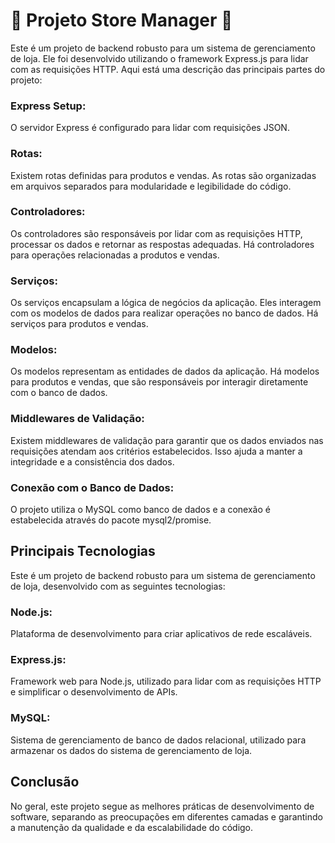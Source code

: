 # :construction: Projeto Store Manager :construction:
Este é um projeto de backend robusto para um sistema de gerenciamento de loja. Ele foi desenvolvido utilizando o framework Express.js para lidar com as requisições HTTP. Aqui está uma descrição das principais partes do projeto:

### Express Setup: 
O servidor Express é configurado para lidar com requisições JSON.

### Rotas: 
Existem rotas definidas para produtos e vendas. As rotas são organizadas em arquivos separados para modularidade e legibilidade do código.

### Controladores: 
Os controladores são responsáveis por lidar com as requisições HTTP, processar os dados e retornar as respostas adequadas. Há controladores para operações relacionadas a produtos e vendas.

### Serviços: 
Os serviços encapsulam a lógica de negócios da aplicação. Eles interagem com os modelos de dados para realizar operações no banco de dados. Há serviços para produtos e vendas.

### Modelos: 
Os modelos representam as entidades de dados da aplicação. Há modelos para produtos e vendas, que são responsáveis por interagir diretamente com o banco de dados.

### Middlewares de Validação: 
Existem middlewares de validação para garantir que os dados enviados nas requisições atendam aos critérios estabelecidos. Isso ajuda a manter a integridade e a consistência dos dados.

### Conexão com o Banco de Dados: 
O projeto utiliza o MySQL como banco de dados e a conexão é estabelecida através do pacote mysql2/promise.

## Principais Tecnologias

Este é um projeto de backend robusto para um sistema de gerenciamento de loja, desenvolvido com as seguintes tecnologias:

### Node.js: 
Plataforma de desenvolvimento para criar aplicativos de rede escaláveis.

### Express.js: 
Framework web para Node.js, utilizado para lidar com as requisições HTTP e simplificar o desenvolvimento de APIs.

### MySQL: 
Sistema de gerenciamento de banco de dados relacional, utilizado para armazenar os dados do sistema de gerenciamento de loja.

## Conclusão

No geral, este projeto segue as melhores práticas de desenvolvimento de software, separando as preocupações em diferentes camadas e garantindo a manutenção da qualidade e da escalabilidade do código.